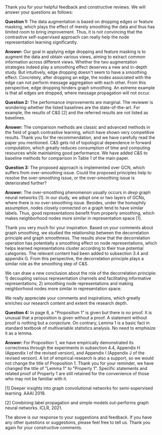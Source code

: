 Thank you for your helpful feedback and constructive reviews. We will answer your questions as follows:

**Question 1:** The data augmentation is based on dropping edges or feature masking, which plays the effect of merely smoothing the data and thus has limited room to bring improvement. Thus, it is not convincing that the contrastive self-supervised approach can really help the node representation learning significantly.

**Answer:**  Our goal in applying edge dropping and feature masking is to augment the data and obtain various views, aiming to extract common information across different views. Whether the two augmentation strategies indeed play a smoothing effect deserves a new and in-depth study. But intuitively, edge dropping doesn't seem to have a smoothing effect. Concretely, after dropping an edge, the nodes associated with the edge can not perform message aggregation with each other. From this perspective, edge dropping hinders graph smoothing. An extreme example is that all edges are dropped, where message propagation will not occur.



**Question 2:** The performance improvements are marginal. The reviewer is wondering whether the listed baselines are the state-of-the-art. For example, the results of C&S [2] and the referred results are not listed as baselines.

**Answer:** The comparison methods are classic and advanced methods in the field of graph contrastive learning, which have shown very competitive results. Thank you for the recommendation, and we have carefully read the paper you mentioned. C&S gets rid of topological dependence in forward computation, which greatly reduces consumption of time and computing resources while maintaining good performance. We have added C&S to baseline methods for comparison in Table 1 of the main paper.



**Question 3:** The proposed approach is implemented over GCN, which suffers from over-smoothing issue. Could the proposed principles help to resolve the over-smoothing issue, or the over-smoothing issue is deteriorated further?

**Answer:** The over-smoothing phenomenon usually occurs in *deep* graph neural networks [1]. In our study, we adopt one or two layers of GCNs, where there is no over-smoothing issue. Besides, under the homophily assumption, nodes closely connected on a graph tend to have similar labels. Thus, good representations benefit from properly smoothing, which makes neighborhood nodes more similar in representation space [1]. 

Thank you very much for your inspiration. Based on your comments about graph smoothing, we studied the relationship between the decorrelation principle and graph smoothness. The results show that the decorrelation operation has potentially a smoothing effect on node representations, which helps learned representations cluster according to their true potential categories. The relevant content had been added to subsection 3.4 and appendix G. From this perspective, the decorrelation principle plays a similar role as the smoothing step of C&S. 

We can draw a new conclusion about the role of the decorrelation principle: 1) decoupling various representation channels and facilitating informative representations; 2) smoothing node representations and making neighborhood nodes more similar in representation space.

We really appreciate your comments and inspirations, which greatly enriches our research content and extent the research depth.



**Question 4:** In page 6, a "Proposition 1" is given but there is no proof. It is unusual that a proposition is given without a proof. A statement without proof is nothing but a conjecture. On contrary, Lemma 1 is a basic fact in standard textbook of multivariable statistics analysis. No need to emphisize it as a lemma.

**Answer:** For Proposition 1, we have empirically demonstrated its correctness through the experiments in subsection 4.4, Appendix H (Appendix I of the revised version), and Appendix I (Appendix J of the revised version). A lot of empirical research is also a support, so we would not change the title of Proposition 1. Thank you for your reminder, we have changed the title of "Lemma 1" to "Property 1". Specific statements and related proof of Property 1 are still retained for the convenience of those who may not be familiar with it.



[1] Deeper insights into graph convolutional networks for semi-supervised learning. AAAI 2018.

[2] Combining label propagation and simple models out-performs graph neural networks. ICLR, 2021.



The above is our response to your suggestions and feedback. If you have any other questions or suggestions, please feel free to tell us. Thank you again for your constructive comments.

